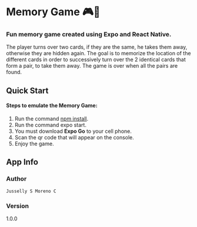 # Memory Game 🎮🧠

### Fun memory game created using Expo and React Native.
The player turns over two cards, if they are the same, he takes them away, otherwise they are hidden again. The goal is to memorize the location of the different cards in order to successively turn over the 2 identical cards that form a pair, to take them away. The game is over when all the pairs are found.



## Quick Start

#### Steps to emulate the Memory Game:

  1. Run the command [npm install](https://www.npmjs.com/get-npm).
  2. Run the command expo start.
  3. You must download **Expo Go** to your cell phone.
  5. Scan the qr code that will appear on the console.
  6. Enjoy the game.

## App Info

### Author

```Jusselly S Moreno C```

### Version

1.0.0
